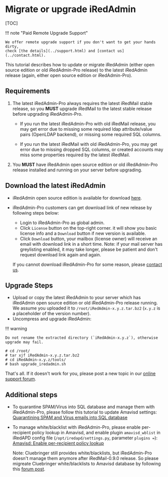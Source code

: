 # Migrate or upgrade iRedAdmin

[TOC]

!!! note "Paid Remote Upgrade Support"

    We offer remote upgrade support if you don't want to get your hands dirty,
    check [the details](../support.html) and [contact us](../contact.html).

This tutorial describes how to update or migrate iRedAdmin (either open source
edition or old iRedAdmin-Pro release) to the latest iRedAdmin release (again,
either open source edition or iRedAdmin-Pro).

## Requirements

1. The latest iRedAdmin-Pro always requires the latest iRedMail stable release,
   so you __MUST__ upgrade iRedMail to the latest stable release before
   upgrading iRedAdmin-Pro.

    * If you run the latest iRedAdmin-Pro with old iRedMail release, you may
      get error due to missing some required ldap attribute/value pairs
      (OpenLDAP backend), or missing some required SQL columns.
     
    * If you run the latest iRedMail with old iRedAdmin-Pro, you may get error
      due to missing dropped SQL columns, or created accounts may miss some
      properties required by the latest iRedMail.

1. You __MUST__ have iRedAdmin open source edition or old iRedAdmin-Pro release
   installed and running on your server before upgrading.

## Download the latest iRedAdmin

* iRedAdmin open source edition is available for download [here](http://www.iredmail.org/yum/misc/).
* iRedAdmin-Pro customers can get download link of new release by following
  steps below:
    * Login to iRedAdmin-Pro as global admin.
    * Click `License` button on the top-right corner. it will show you basic
      license info and a `Download` button if new version is available.
    * Click `Download` button, your mailbox (license owner) will receive an email
      with download link in a short time. Note: if your mail server has greylisting
      enabled, it may take longer, please be patient and don't request download
      link again and again.

    If you cannot download iRedAdmin-Pro for some reason, please [contact us](../contact.html).

## Upgrade Steps

* Upload or copy the latest iRedAdmin to your server which has iRedAdmin
  open source edition or old iRedAdmin-Pro release running. We assume you
  uploaded it to `/root/iRedAdmin-x.y.z.tar.bz2` (`x.y.z` is a placeholder of
  the version number).
* Uncompress and upgrade iRedAdmin:

!!! warning

    Do not rename the extracted directory (`iRedAdmin-x.y.z`), otherwise
    upgrade may fail.

```
# cd /root/
# tar xjf iRedAdmin-x.y.z.tar.bz2
# cd iRedAdmin-x.y.z/tools/
# bash upgrade_iredadmin.sh
```

That's all. If it doesn't work for you, please post a new topic in our
[online support forum](https://forum.iredmail.org/).

## Additional steps

* To quarantine SPAM/Virus into SQL database and manage them with
  iRedAdmin-Pro, please follow this tutorial to update Amavisd settings:
  [Quarantining SPAM and Virus emails into SQL database](./quarantining.html)

* To manage white/blacklist with iRedAdmin-Pro, please enable
  per-recipient policy lookup in Amavisd, and enable plugin `amavisd_wblist`
  in iRedAPD config file (`/opt/iredapd/settings.py`, parameter `plugins =`):
  [Amavisd: Enable per-recipient policy lookup](./amavisd.per-recipient.policy.lookup.html)

    Note: Cluebringer still provides white/blacklists, but iRedAdmin-Pro
    doesn't manage them anymore after iRedMail-0.9.0 release. So please
    migreate Cluebringer white/blacklists to Amavisd database by following
    this [forum post](https://forum.iredmail.org/post35480.html#p35480).
